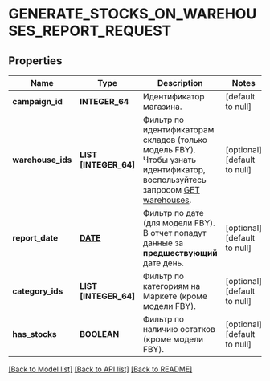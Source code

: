 # GENERATE_STOCKS_ON_WAREHOUSES_REPORT_REQUEST

## Properties
Name | Type | Description | Notes
------------ | ------------- | ------------- | -------------
**campaign_id** | **INTEGER_64** | Идентификатор магазина. | [default to null]
**warehouse_ids** | **LIST [INTEGER_64]** | Фильтр по идентификаторам складов (только модель FBY). Чтобы узнать идентификатор, воспользуйтесь запросом [GET warehouses](../../reference/warehouses/getFulfillmentWarehouses.md). | [optional] [default to null]
**report_date** | [**DATE**](DATE.md) | Фильтр по дате (для модели FBY). В отчет попадут данные за **предшествующий** дате день. | [optional] [default to null]
**category_ids** | **LIST [INTEGER_64]** | Фильтр по категориям на Маркете (кроме модели FBY). | [optional] [default to null]
**has_stocks** | **BOOLEAN** | Фильтр по наличию остатков (кроме модели FBY). | [optional] [default to null]

[[Back to Model list]](../README.md#documentation-for-models) [[Back to API list]](../README.md#documentation-for-api-endpoints) [[Back to README]](../README.md)


